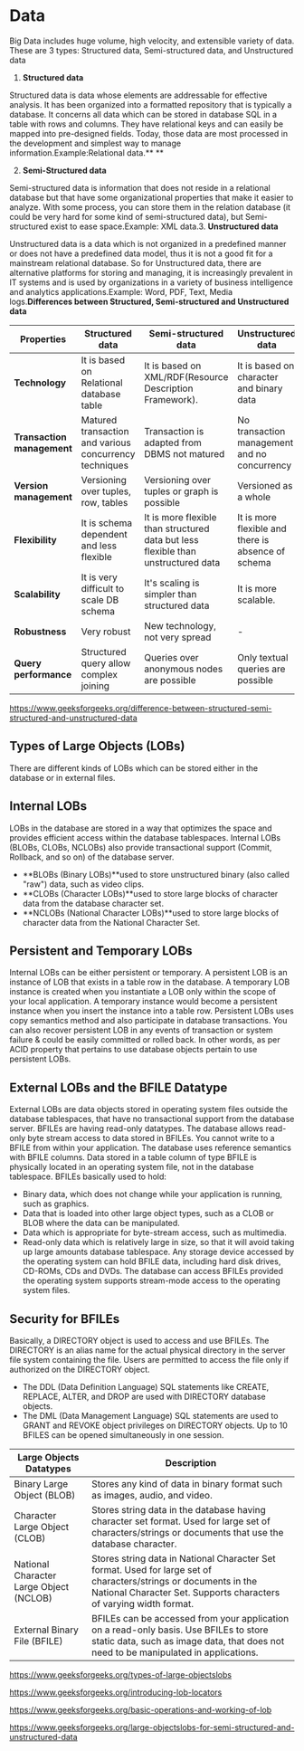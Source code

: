 # Data

Big Data includes huge volume, high velocity, and extensible variety of data. These are 3 types: Structured data, Semi-structured data, and Unstructured data

1. **Structured data**

Structured data is data whose elements are addressable for effective analysis. It has been organized into a formatted repository that is typically a database. It concerns all data which can be stored in database SQL in a table with rows and columns. They have relational keys and can easily be mapped into pre-designed fields. Today, those data are most processed in the development and simplest way to manage information.Example:Relational data.**
**

2. **Semi-Structured data**

Semi-structured data is information that does not reside in a relational database but that have some organizational properties that make it easier to analyze. With some process, you can store them in the relation database (it could be very hard for some kind of semi-structured data), but Semi-structured exist to ease space.Example: XML data.3. **Unstructured data**

Unstructured data is a data which is not organized in a predefined manner or does not have a predefined data model, thus it is not a good fit for a mainstream relational database. So for Unstructured data, there are alternative platforms for storing and managing, it is increasingly prevalent in IT systems and is used by organizations in a variety of business intelligence and analytics applications.Example: Word, PDF, Text, Media logs.**Differences between Structured, Semi-structured and Unstructured data**

| **Properties** | **Structured data** | **Semi-structured data** | **Unstructured data** |
|---|---|---|---|
| **Technology** | It is based on Relational database table | It is based on XML/RDF(Resource Description Framework). | It is based on character and binary data |
| **Transaction management** | Matured transaction and various concurrency techniques | Transaction is adapted from DBMS not matured | No transaction management and no concurrency |
| **Version management** | Versioning over tuples, row, tables | Versioning over tuples or graph is possible | Versioned as a whole |
| **Flexibility** | It is schema dependent and less flexible | It is more flexible than structured data but less flexible than unstructured data | It is more flexible and there is absence of schema |
| **Scalability** | It is very difficult to scale DB schema | It's scaling is simpler than structured data | It is more scalable. |
| **Robustness** | Very robust | New technology, not very spread | - |
| **Query performance** | Structured query allow complex joining | Queries over anonymous nodes are possible | Only textual queries are possible |

<https://www.geeksforgeeks.org/difference-between-structured-semi-structured-and-unstructured-data>

## Types of Large Objects (LOBs)

There are different kinds of LOBs which can be stored either in the database or in external files.

## Internal LOBs

LOBs in the database are stored in a way that optimizes the space and provides efficient access within the database tablespaces.
Internal LOBs (BLOBs, CLOBs, NCLOBs) also provide transactional support (Commit, Rollback, and so on) of the database server.

- **BLOBs (Binary LOBs)**used to store unstructured binary (also called "raw") data, such as video clips.
- **CLOBs (Character LOBs)**used to store large blocks of character data from the database character set.
- **NCLOBs (National Character LOBs)**used to store large blocks of character data from the National Character Set.

## Persistent and Temporary LOBs

Internal LOBs can be either persistent or temporary. A persistent LOB is an instance of LOB that exists in a table row in the database. A temporary LOB instance is created when you instantiate a LOB only within the scope of your local application.
A temporary instance would become a persistent instance when you insert the instance into a table row.
Persistent LOBs uses copy semantics method and also participate in database transactions. You can also recover persistent LOB in any events of transaction or system failure & could be easily committed or rolled back. In other words, as per ACID property that pertains to use database objects pertain to use persistent LOBs.

## External LOBs and the BFILE Datatype

External LOBs are data objects stored in operating system files outside the database tablespaces, that have no transactional support from the database server.
BFILEs are having read-only datatypes. The database allows read-only byte stream access to data stored in BFILEs. You cannot write to a BFILE from within your application.
The database uses reference semantics with BFILE columns. Data stored in a table column of type BFILE is physically located in an operating system file, not in the database tablespace.
BFILEs basically used to hold:

- Binary data, which does not change while your application is running, such as graphics.
- Data that is loaded into other large object types, such as a CLOB or BLOB where the data can be manipulated.
- Data which is appropriate for byte-stream access, such as multimedia.
- Read-only data which is relatively large in size, so that it will avoid taking up large amounts database tablespace.
Any storage device accessed by the operating system can hold BFILE data, including hard disk drives, CD-ROMs, CDs and DVDs. The database can access BFILEs provided the operating system supports stream-mode access to the operating system files.

## Security for BFILEs

Basically, a DIRECTORY object is used to access and use BFILEs. The DIRECTORY is an alias name for the actual physical directory in the server file system containing the file. Users are permitted to access the file only if authorized on the DIRECTORY object.

- The DDL (Data Definition Language) SQL statements like CREATE, REPLACE, ALTER, and DROP are used with DIRECTORY database objects.
- The DML (Data Management Language) SQL statements are used to GRANT and REVOKE object privileges on DIRECTORY objects.
Up to 10 BFILES can be opened simultaneously in one session.

| **Large Objects Datatypes** | **Description** |
|---|---|
| Binary Large Object (BLOB) | Stores any kind of data in binary format such as images, audio, and video. |
| Character Large Object (CLOB) | Stores string data in the database having character set format. Used for large set of characters/strings or documents that use the database character. |
| National Character Large Object (NCLOB) | Stores string data in National Character Set format. Used for large set of characters/strings or documents in the National Character Set. Supports characters of varying width format. |
| External Binary File (BFILE) | BFILEs can be accessed from your application on a read-only basis. Use BFILEs to store static data, such as image data, that does not need to be manipulated in applications. |

<https://www.geeksforgeeks.org/types-of-large-objectslobs>

<https://www.geeksforgeeks.org/introducing-lob-locators>

<https://www.geeksforgeeks.org/basic-operations-and-working-of-lob>

<https://www.geeksforgeeks.org/large-objectslobs-for-semi-structured-and-unstructured-data>
